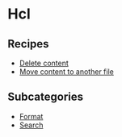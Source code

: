 # Hcl

## Recipes

* [Delete content](deletecontent.md)
* [Move content to another file](movecontenttofile.md)

## Subcategories

* [Format](/reference/recipes/hcl/format)
* [Search](/reference/recipes/hcl/search)


